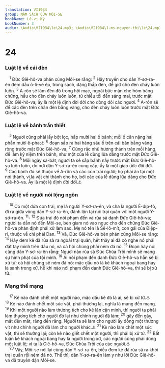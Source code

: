```yaml
---
translation: VI1934
group: NĂM SÁCH CỦA MÔI-SE
bookName: Lê-vi Ký 
bookNumber: 3
audio: \Audio\VI1934\le\24.mp3; \Audio\VI1934\1-ms-nguyen-thi\le\24.mp3
---
```


<div class="title"><h1>24</h1><h3>Luật lệ về cái đèn</h3></div>
<span class="verse le_24_1"> <sup>1</sup> Đức Giê-hô-va phán cùng Môi-se rằng: </span>
<span class="verse le_24_2"><sup>2</sup> Hãy truyền cho dân Y-sơ-ra-ên đem dầu ô-li-ve ép, trong sạch, đặng thắp đèn, để giữ cho đèn cháy luôn luôn. </span>
<span class="verse le_24_3"><sup>3</sup> A-rôn sẽ làm đèn đó trong hội mạc, ngoài bức màn che hòm bảng chứng, hầu cho đèn cháy luôn luôn, từ chiều tối đến sáng mai, trước mặt Đức Giê-hô-va; ấy là một lệ định đời đời cho dòng dõi các ngươi. </span>
<span class="verse le_24_4"><sup>4</sup> A-rôn sẽ để các đèn trên chân đèn bằng vàng, cho đèn cháy luôn luôn trước mặt Đức Giê-hô-va. <br/></span>
<div class="title"><h3>Luật lệ về bánh trần thiết</h3></div>
<span class="verse le_24_5"> <sup>5</sup> Ngươi cũng phải lấy bột lọc, hấp mười hai ổ bánh; mỗi ổ cân nặng hai phần mười ê-pha;<a data-toggle="tooltip" data-placement="bottom" title="Xu 25:30">⚓</a></span>
<span class="verse le_24_6"><sup>6</sup> đoạn sắp ra hai hàng sáu ổ trên cái bàn bằng vàng ròng trước mặt Đức Giê-hô-va, </span>
<span class="verse le_24_7"><sup>7</sup> Cùng rắc nhũ hương thánh trên mỗi hàng, để làm kỷ niệm trên bánh, như một của lễ dùng lửa dâng trước mặt Đức Giê-hô-va. </span>
<span class="verse le_24_8"><sup>8</sup> Mỗi ngày sa-bát, người ta sẽ sắp bánh nầy trước mặt Đức Giê-hô-va luôn luôn, do nơi dân Y-sơ-ra-ên cung cấp; ấy là một giao ước đời đời. </span>
<span class="verse le_24_9"><sup>9</sup> Các bánh đó sẽ thuộc về A-rôn và các con trai người; họ phải ăn tại một nơi thánh, vì là vật chí thánh cho họ, bởi các của lễ dùng lửa dâng cho Đức Giê-hô-va. Ấy là một lệ định đời đời.<a data-toggle="tooltip" data-placement="bottom" title="Mat 12:4; Mac 2:26; Lu 6:4">⚓</a><br/></span>
<div class="title"><h3>Luật lệ về người nói lộng ngôn</h3></div>
<span class="verse le_24_10"> <sup>10</sup> Có một đứa con trai, mẹ là người Y-sơ-ra-ên, và cha là người Ê-díp-tô, đi ra giữa vòng dân Y-sơ-ra-ên, đánh lộn tại nơi trại quân với một người Y-sơ-ra-ên. </span>
<span class="verse le_24_11"><sup>11</sup>-</span>
<span class="verse le_24_12"><sup>12</sup> Đứa trai đó nói phạm đến và rủa sả danh Đức Giê-hô-va; người ta dẫn nó đến Môi-se, bèn giam nó vào ngục cho đến chừng Đức Giê-hô-va phán định phải xử làm sao. Mẹ nó tên là Sê-lô-mít, con gái của Điệp-ri, thuộc về chi phái Đan. </span>
<span class="verse le_24_13"><sup>13</sup> Vả, Đức Giê-hô-va bèn phán cùng Môi-se rằng: </span>
<span class="verse le_24_14"><sup>14</sup> Hãy đem kẻ đã rủa sả ra ngoài trại quân, hết thảy ai đã có nghe nó phải đặt tay mình trên đầu nó, và cả hội chúng phải ném đá nó. </span>
<span class="verse le_24_15"><sup>15</sup> Đoạn hãy nói cùng dân Y-sơ-ra-ên rằng: Người nào rủa sả Đức Chúa Trời mình sẽ mang sự hình phạt của tội mình. </span>
<span class="verse le_24_16"><sup>16</sup> Ai nói phạm đến danh Đức Giê-hô-va hẳn sẽ bị xử tử; cả hội chúng sẽ ném đá nó: mặc dầu nó là kẻ khách ngoại bang hay là sanh trong xứ, hễ khi nào nói phạm đến danh Đức Giê-hô-va, thì sẽ bị xử tử. <br/></span>
<div class="title"><h3>Mạng thế mạng</h3></div>
<span class="verse le_24_17"> <sup>17</sup> Kẻ nào đánh chết một người nào, mặc dầu kẻ đó là ai, sẽ bị xử tử.<a data-toggle="tooltip" data-placement="bottom" title="Xu 21:12">⚓</a></span>
<span class="verse le_24_18"><sup>18</sup> Kẻ nào đánh chết một súc vật, phải thường lại, nghĩa là mạng đền mạng. </span>
<span class="verse le_24_19"><sup>19</sup> Khi một người nào làm thương tích cho kẻ lân cận mình, thì người ta phải làm thương tích cho người đó lại như chính người đã làm: </span>
<span class="verse le_24_20"><sup>20</sup> gãy đền gãy, mắt đền mắt, răng đền răng. Người ta sẽ làm cho người ấy đồng một thương vít như chính người đã làm cho người khác.<a data-toggle="tooltip" data-placement="bottom" title="Xu 21:23-25; Phu 19:21; Mat 5:38">⚓</a></span>
<span class="verse le_24_21"><sup>21</sup> Kẻ nào làm chết một súc vật, thì sẽ thường lại; còn kẻ nào giết chết một người, thì phải bị xử tử. </span>
<span class="verse le_24_22"><sup>22</sup> Bất luận kẻ khách ngoại bang hay là người trong xứ, các ngươi cũng phải dùng một luật lệ; vì ta là Giê-hô-va, Đức Chúa Trời của các ngươi.<a data-toggle="tooltip" data-placement="bottom" title="Dan 15:16">⚓</a><br/></span>
<span class="verse le_24_23"> <sup>23</sup> Vậy, Môi-se nói lại cùng dân Y-sơ-ra-ên, biểu đem kẻ đã rủa sả ra khỏi trại quân rồi ném đá nó. Thế thì, dân Y-sơ-ra-ên làm y như lời Đức Giê-hô-va đã truyền dặn Môi-se. <br/></span>
